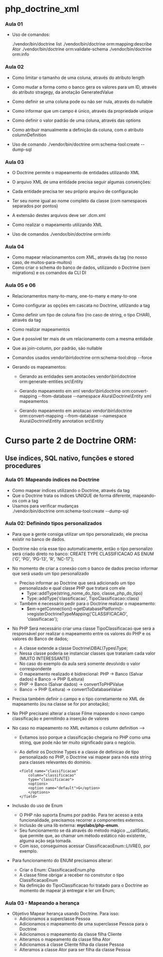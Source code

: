 # php_doctrine_xml

### Aula 01

+ Uso de comandos:

  ./vendor/bin/doctrine list
  ./vendor/bin/doctrine orm:mapping:describe Ator
  ./vendor/bin/doctrine orm:validate-schema
  ./vendor/bin/doctrine orm:info
  
### Aula 02

+ Como limitar o tamanho de uma coluna, através do atributo length
+ Como mudar a forma como o banco gera os valores para um ID, através do atributo stragegy, da anotação GeneratedValue
+ Como definir se uma coluna pode ou não ser nula, através do nullable
+ Como informar que um campo é único, através da propriedade unique
+ Como definir o valor padrão de uma coluna, através das options
+ Como atribuir manualmente a definição da coluna, com o atributo columnDefinition

+ Uso de comando
  ./vendor/bin/doctrine orm:schema-tool:create --dump-sql

### Aula 03

+ O Doctrine permite o mapeamento de entidades utilizando XML
+ O arquivo XML de uma entidade precisa seguir algumas convenções:
+ Cada entidade precisa ter seu próprio arquivo de configuração
+ Ter seu nome igual ao nome completo da classe (com namespaces separados por pontos)
+ A extensão destes arquivos deve ser .dcm.xml
+ Como realizar o mapeamento utilizando XML

+ Uso de comandos
 ./vendor/bin/doctrine orm:info
 
### Aula 04

+ Como mapear relacionamentos com XML, através da tag <many-to-many> (no nosso caso, de muitos-para-muitos)
+ Como criar o schema do banco de dados, utilizando o Doctrine (sem migrations) e os comandos da CLI
 DI
 
### Aula 05 e 06

+ Relacionamentos many-to-many, one-to-many e many-to-one
+ Como configurar as opções em cascata no Doctrine, utilizando a tag <cascade>
+ Como definir um tipo de coluna fixo (no caso de string, o tipo CHAR), através da tag <options>
+ Como realizar mapeamentos <many-to-one>
+ Que é possível ter mais de um relacionamento com a mesma entidade
+ Que as join-column, por padrão, são nullable

+ Comandos usados
    vendor\bin\doctrine orm:schema-tool:drop --force
    
+ Gerando os mapeamentos:
    + Gerando as entidades sem anotacões 
    vendor\bin\doctrine orm:generate-entities src\Entity
    
    + Gerando mapeamento em xml
    vendor\bin\doctrine orm:convert-mapping --from-database --namespace Alura\Doctrine\Entity xml mapeamentos
    
    + Gerando mapeamento em anotacao
    vendor\bin\doctrine orm:convert-mapping --from-database --namespace Alura\Doctrine\Entity annotation src\Entity 
    
# Curso parte 2 de Doctrine ORM: 
## Use índices, SQL nativo, funções e stored procedures

### Aula 01: Mapeando índices no Doctrine

* Como mapear índices utilizando o Doctrine, através da tag <indexes>
* Que o Doctrine trata os índices UNIQUE de forma diferente, mapeando-os com a tag <unique-constraints>
* Usamos para verificar mudanças   
    ./vendor/bin/doctrine orm:schema-tool:create --dump-sql
    
### Aula 02: Definindo tipos personalizados

+ Para que a gente consiga utilizar um tipo personalizado, ele precisa existir no banco de dados.
+ Doctrine não cria esse tipo automaticamente, então o tipo personalizo será criado direto no banco:
    CREATE TYPE CLASSIFICACAO AS ENUM ('G', 'PG', 'PG-13', 'R', 'NC-17');
    
+ No momento de criar a conexão com o banco de dados preciso informar que será usado um tipo personalizado
    + Preciso informar ao Doctrine que será adicionado um tipo personalizado e qual classe PHP que tratará com ele
        + Type::addType(string_nome_do_tipo, classe_php_do_tipo)
        + Type::addType('classificacao', TipoClassificacao::class)
    + Também é necessário pedir para o Doctrine realizar o mapeamento:
        + $em->getConnection()->getDatabasePlatform()->registerDoctrineTypeMapping('CLASSIFICACAO', 'classificacao');
        
+ No PHP Será necessário criar uma classe TipoClassificacao que será a responsável por realizar o mapeamento
    entre os valores do PHP e os valores do Banco de dados;
    + A classe extende a classe Doctrine\DBAL\Types\Type;
    + Nessa classe poderia se instanciar classes que tratariam cada valor (MUITO INTERESSANTE)
    + No caso do exemplo da aula será somente devolvido o valor correspondente
    + O mapeamento realizado é bidirecional: PHP -> Banco (Salvar dados) e Banco -> PHP (Leitura)
    + PHP -> Banco (Salvar dados)   -> convertToPHPValue
    + Banco -> PHP (Leitura)        -> convertToDatabaseValue

+ Precisa também definir o campo e o tipo corretamente no XML de mapeamento (ou na classe se for por anotação);

+ No PHP precisarei alterar a classe Filme mapeando o novo campo classificação e permitindo a inserção de valores

+ No caso no mapeamento no XML evitamos o column definition
    <field name="classificacao" column-definition="CLASSIFICACAO DEFAULT 'G'"/>-->
    + Evitamos isso porque a classificação chegaria no PHP como uma string, que pode não ter muito significado para o negócio.
    
    + Ao definir os  Doctrine Types e a classe de definicao de tipo personalizado no PHP, o Doctrine vai mapear para nós 
      esta string para classes relevantes do domínio.
    
          <field name="classificacao"
              column="classificacao"
              type="classificacao">
              <options>
              <option name="default">G</option>
              </options>
          </field>
          
+ Inclusão do uso de Enum
    + O PHP não suporta Enums por padrão. Para ter acesso a esta funcionalidade, precisamos recorrer a componentes externos.
    + Inclusão de uma lib externa: **myclabs/php-enum**.
    + Seu funcionamento se dá através do método mágico __callStatic, que permite que, ao chamar um método estático não existente, alguma ação seja tomada. 
    + Com isso, conseguimos acessar ClassificacaoEnum::LIVRE(), por exemplo.
+ Para funcionamento do ENUM precisamos alterar:
    + Criar o Enum: ClassificacaoEnum.php
    + A classe filme obrigar a receber no construtor o tipo ClassificacaoEnum
    + Na definição do TipoClassificacao foi tratado para o Doctrine ao momento de mapear já entregar e ler um Enum;
      
### Aula 03 - Mapeando a herança

+ Objetivo Mapear herança usando Doctrine. Para isso:
    + Adicionamos a superclasse Pessoa
    + Adicionamos o mapeamento de uma superclasse Pessoa para o Doctrine
    + Adicionamos o mapeamento da classe filha Cliente
    + Alteramos o mapeamento da classe filha Ator
    + Adicionamos a classe Cliente filha da classe Pessoa
    + Alteramos a classe Ator para ser filha da classe Pessoa